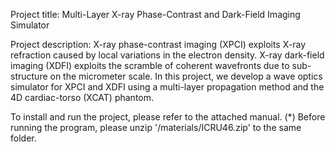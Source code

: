 Project title: Multi-Layer X-ray Phase-Contrast and Dark-Field Imaging Simulator

Project description: X-ray phase-contrast imaging (XPCI) exploits X-ray refraction caused by local variations in the electron density. X-ray dark-field imaging (XDFI) exploits the scramble of coherent wavefronts due to sub-structure on the micrometer scale. In this project, we develop a wave optics simulator for XPCI and XDFI using a multi-layer propagation method and the 4D cardiac-torso (XCAT) phantom.

To install and run the project, please refer to the attached manual.
(*) Before running the program, please unzip '/materials/ICRU46.zip' to the same folder.
